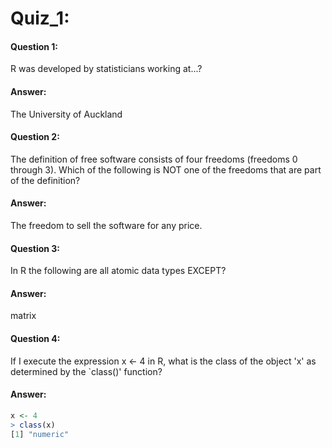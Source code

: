 # Quiz_1:

#### Question 1:

R was developed by statisticians working at...?

#### Answer: 

The University of Auckland

#### Question 2:

The definition of free software consists of four freedoms (freedoms 0 through 3). Which of the following is NOT one of the freedoms that are part of the definition?

#### Answer:

The freedom to sell the software for any price.

#### Question 3:

In R the following are all atomic data types EXCEPT?

#### Answer:

matrix

#### Question 4:

If I execute the expression x \<- 4 in R, what is the class of the object 'x' as determined by the \`class()' function?

#### Answer:

```r
x <- 4
> class(x)
[1] "numeric"
```




















